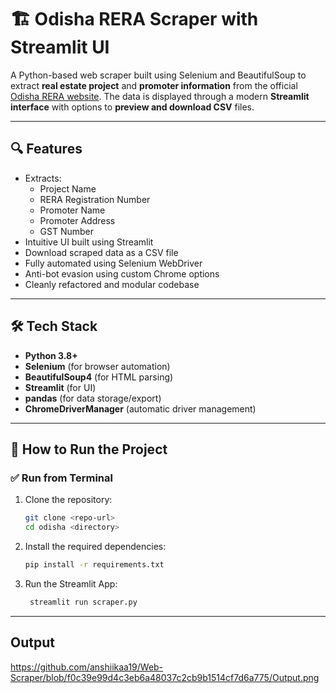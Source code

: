 # 🏗 Odisha RERA Scraper with Streamlit UI

A Python-based web scraper built using Selenium and BeautifulSoup to extract **real estate project** and **promoter information** from the official [Odisha RERA website](https://rera.odisha.gov.in). The data is displayed through a modern **Streamlit interface** with options to **preview and download CSV** files.

---

## 🔍 Features

- Extracts:
  - Project Name
  - RERA Registration Number
  - Promoter Name
  - Promoter Address
  - GST Number
- Intuitive UI built using Streamlit
- Download scraped data as a CSV file
- Fully automated using Selenium WebDriver
- Anti-bot evasion using custom Chrome options
- Cleanly refactored and modular codebase

---

## 🛠 Tech Stack

- **Python 3.8+**
- **Selenium** (for browser automation)
- **BeautifulSoup4** (for HTML parsing)
- **Streamlit** (for UI)
- **pandas** (for data storage/export)
- **ChromeDriverManager** (automatic driver management)

---
## 🚀 How to Run the Project

### ✅ Run from Terminal

1. Clone the repository:

   ```bash
   git clone <repo-url>
   cd odisha <directory>

2. Install the required dependencies:
    ```bash
    pip install -r requirements.txt
    ```

3. Run the Streamlit App:
   ```bash
    streamlit run scraper.py
    ```
---

## Output

https://github.com/anshiikaa19/Web-Scraper/blob/f0c39e99d4c3eb6a48037c2cb9b1514cf7d6a775/Output.png


